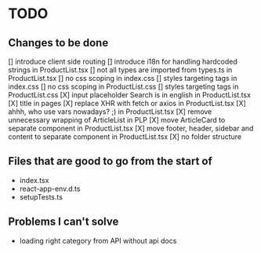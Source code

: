 # TODO

## Changes to be done

[] introduce client side routing
[] introduce i18n for handling hardcoded strings in ProductList.tsx
[] not all types are imported from types.ts in ProductList.tsx
[] no css scoping in index.css
[] styles targeting tags in index.css
[] no css scoping in ProductList.css
[] styles targeting tags in ProductList.css
[X] input placeholder Search is in english in ProductList.tsx
[X] title in pages
[X] replace XHR with fetch or axios in ProductList.tsx
[X] ahhh, who use vars nowadays? ;) in ProductList.tsx
[X] remove unnecessary wrapping of ArticleList in PLP
[X] move ArticleCard to separate component in ProductList.tsx
[X] move footer, header, sidebar and content to separate component in ProductList.tsx
[X] no folder structure

## Files that are good to go from the start of

- index.tsx
- react-app-env.d.ts
- setupTests.ts

## Problems I can't solve

- loading right category from API without api docs
